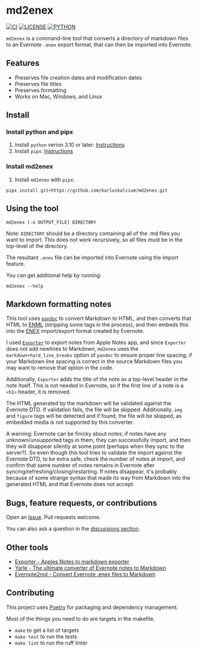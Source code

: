 # md2enex

[![CI](https://github.com/karloskalcium/md2enex/actions/workflows/ci.yaml/badge.svg?branch=master)](https://github.com/karloskalcium/md2enex/actions/workflows/ci.yaml)
[![LICENSE](https://img.shields.io/badge/license-MIT-blue.svg)](https://raw.githubusercontent.com/karloskalcium/md2enex/master/LICENSE)
[![PYTHON](https://img.shields.io/badge/python-3.10-orange.svg)](https://docs.python.org/3.10/index.html)

`md2enex` is a command-line tool that converts a directory of markdown files to an Evernote `.enex` export format, that can then be imported into Evernote.

## Features

- Preserves file creation dates and modification dates
- Preserves file titles
- Preserves formatting
- Works on Mac, Windows, and Linux

## Install

### Install python and pipx

1. Install `python` verion 3.10 or later: [Instructions](https://www.python.org/downloads/)
1. Install `pipx`: [Instructions](https://pipx.pypa.io/stable/installation/)

### Install md2enex

1. Install `md2enex` with `pipx`:

```commandline
pipx install git+https://github.com/karloskalcium/md2enex.git
```

## Using the tool

```commandline
md2enex [-o OUTPUT_FILE] DIRECTORY
```

Note: `DIRECTORY` should be a directory containing all of the .md files you want to import. This does not work recursively, so all files must be in the top-level of the directory.

The resultant `.enex` file can be imported into Evernote using the import feature.

You can get additional help by running:

```commandline
md2enex --help
```

## Markdown formatting notes

This tool uses [`pandoc`](https://pandoc.org/) to convert Markdown to HTML, and then converts that HTML to [ENML](http://xml.evernote.com/pub/enml2.dtd) (stripping some tags in the process), and then embeds this into the [ENEX](http://xml.evernote.com/pub/evernote-export4.dtd) import/export format created by Evernote.

I used [`Exporter`](http://falcon.star-lord.me/exporter/) to export notes from Apple Notes app, and since `Exporter` does not add newlines to Markdown, `md2enex` uses the `markdown+hard_line_breaks` option of `pandoc` to ensure proper line spacing; if your Markdown line spacing is correct in the source Markdown files you may want to remove that option in the code.

Additionally, `Exporter` adds the title of the note as a top-level header in the note itself. This is not needed in Evernote, so if the first line of a note is a `<h1>` header, it is removed.

The HTML generated by the markdown will be validated against the Evernote DTD. If validation fails, the file will be skipped. Additionally, `img` and `figure` tags will be detected and if found, the file will be skipped, as embedded media is not supported by this converter.

A warning: Evernote can be finicky about notes; if notes have any unknown/unsupported tags in them, they can successfully import, and then they will disappear silently at some point (perhaps when they sync to the server?). So even though this tool tries to validate the import against the Evernote DTD, to be extra safe, check the number of notes at import, and confirm that same number of notes remains in Evernote after syncing/refreshing/closing/restarting. If notes disappear, it's probably because of some strange syntax that made its way from Markdown into the generated HTML and that Evernote does not accept.

## Bugs, feature requests, or contributions

Open an [Issue](https://github.com/karloskalcium/md2enex/issues). Pull requests welcome.

You can also ask a question in the [discussions section](https://github.com/karloskalcium/md2enex/discussions).

## Other tools

- [Exporter - Apples Notes to markdown exporter](http://falcon.star-lord.me/exporter/)
- [Yarle - The ultimate converter of Evernote notes to Markdown](https://github.com/akosbalasko/yarle)
- [Evernote2md - Convert Evernote .enex files to Markdown](https://github.com/wormi4ok/evernote2md)

## Contributing

This project uses [Poetry](https://python-poetry.org/) for packaging and dependency management.

Most of the things you need to do are targets in the makefile.

- `make` to get a list of targets
- `make test` to run the tests
- `make lint` to run the ruff linter
